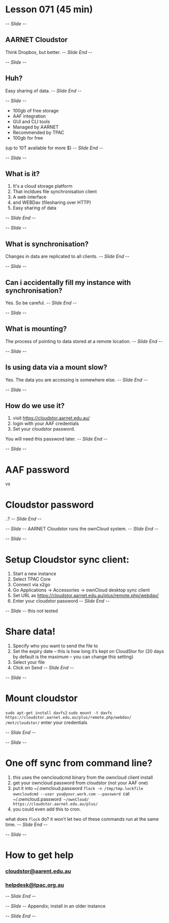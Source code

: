 # Lesson 071 (45 min)

-- *Slide* --
## AARNET Cloudstor

Think Dropbox, but better.
-- *Slide End* --

-- *Slide* --
## Huh?
Easy sharing of data.
-- *Slide End* --

-- *Slide* --
* 100gb of free storage
* AAF integration
* GUI and CLI tools
* Managed by AARNET
* Recommended by TPAC
* 100gb for free

(up to 10T available for more $)
-- *Slide End* --

-- *Slide* --
## What is it?
1. It's a cloud storage platform
1. That incldues file synchronisation client
1. A web interface
1. and WEBDav (filesharing over HTTP)
1. Easy sharing of data

-- *Slide End* --


-- *Slide* --
## What is synchronisation?

Changes in data are replicated to all clients.
-- *Slide End* --

-- *Slide* --
## Can i accidentally fill my instance with synchronisation?

Yes.  So be careful.
-- *Slide End* --

-- *Slide* --
## What is mounting?
The process of pointing to data stored at a remote location.
-- *Slide End* --

-- *Slide* --
## Is using data via a mount slow?

Yes.  The data you are accessing is somewhere else.
-- *Slide End* --

-- *Slide* --
## How do we use it?
1. visit https://cloudstor.aarnet.edu.au/
2. login with your AAF credentials
3. Set your cloudstor password.

You will need this password later.
-- *Slide End* --

-- *Slide* --
# AAF password
vs
# Cloudstor password 

..?
-- *Slide End* --

-- *Slide* --
AARNET Cloudstor runs the ownCloud system.
-- *Slide End* --

-- *Slide* --
# Setup Cloudstor sync client:
1. Start a new instance
1. Select TPAC Core
1. Connect via x2go
1. Go Applications -> Accessories -> ownCloud desktop sync client
1. Set URL as https://cloudstor.aarnet.edu.au/plus/remote.php/webdav/
1. Enter your cloudstor password
-- *Slide End* --

-- *Slide* --
this not tested

# Share data!
1. Specify who you want to send the file to
1. Set the expiry date – this is how long it’s kept on CloudStor for (20 days by default is the maximum – you can change this setting)
1. Select your file
1. Click on Send
-- *Slide End* --


-- *Slide* --
# Mount cloudstor
`sudo apt-get install davfs2`
`sudo mount -t davfs https://cloudstor.aarnet.edu.au/plus/remote.php/webdav/ /mnt/cloudstor/`
enter your credentials

-- *Slide End* --

-- *Slide* --
# One off sync from command line?
1. this uses the owncloudcmd binary from the owncloud client install
1. get your owncloud password from cloudstor (not your AAF one)
1. put it into ~/.owncloud.password
`flock -n /tmp/tmp.lockfile owncloudcmd --user you@your.work.com --password `cat ~/.owncloud.password` ~/ownCloud/ https://cloudstor.aarnet.edu.au/plus/`
1. you could even add this to cron.

what does `flock` do?  it won't let two of these commands run at the same time.
-- *Slide End* --

-- *Slide* --
# How to get help
### cloudstor@aarent.edu.au
### helpdesk@tpac.org.au
-- *Slide End* --

-- *Slide* --
Appendix; install in an older instance

-- *Slide End* --
